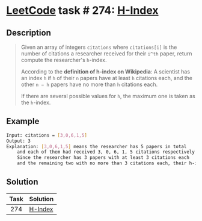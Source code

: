 # [LeetCode][leetcode] task # 274: [H-Index][task]

Description
-----------

> Given an array of integers `citations` where `citations[i]` is the number of citations
> a researcher received for their `i^th` paper, return compute the researcher's `h`-index.
> 
> According to the **definition of h-index on Wikipedia**:
> A scientist has an index `h` if `h` of their `n` papers have at least `h` citations each,
> and the other `n − h` papers have no more than `h` citations each.
> 
> If there are several possible values for `h`, the maximum one is taken as the `h`-index.

Example
-------

```sh
Input: citations = [3,0,6,1,5]
Output: 3
Explanation: [3,0,6,1,5] means the researcher has 5 papers in total
    and each of them had received 3, 0, 6, 1, 5 citations respectively.
    Since the researcher has 3 papers with at least 3 citations each
    and the remaining two with no more than 3 citations each, their h-index is 3.
```

Solution
--------

| Task | Solution            |
|:----:|:--------------------|
| 274  | [H-Index][solution] |


[leetcode]: <http://leetcode.com/>
[task]: <https://leetcode.com/problems/h-index/>
[solution]: <https://github.com/wellaxis/witalis-jkit/blob/main/module/tasks/src/main/java/com/witalis/jkit/tasks/core/task/leetcode/h3/p274/option/Practice.java>
